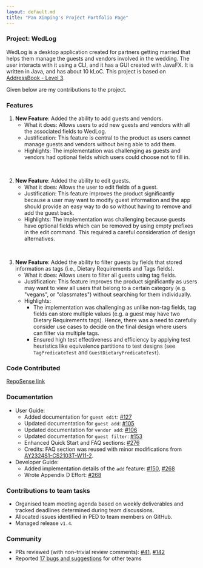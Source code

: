 ```yaml
---
layout: default.md
title: "Pan Xinping's Project Portfolio Page"
---
```


### Project: WedLog

WedLog is a desktop application created for partners getting married that helps them manage the guests and vendors involved in the wedding. 
The user interacts with it using a CLI, and it has a GUI created with JavaFX. 
It is written in Java, and has about 10 kLoC. This project is based on [AddressBook - Level 3](https://se-education.org/addressbook-level3/).

Given below are my contributions to the project.

### Features
1. **New Feature**: Added the ability to add guests and vendors.
    * What it does: Allows users to add new guests and vendors with all the associated fields to WedLog.
    * Justification: This feature is central to the product as users cannot manage guests and vendors without being able to add them.
    * Highlights: The implementation was challenging as guests and vendors had optional fields which users could choose not to fill in.

<br>

2. **New Feature**: Added the ability to edit guests.
    * What it does: Allows the user to edit fields of a guest.
    * Justification: This feature improves the product significantly because a user may want to modify guest information and the app should provide an easy way to do so without having to remove and add the guest back.
    * Highlights: The implementation was challenging because guests have optional fields which can be removed by using empty prefixes in the edit command. This required a careful consideration of design alternatives.

<br>

3. **New Feature**: Added the ability to filter guests by fields that stored information as tags (i.e., Dietary Requirements and Tags fields).
    * What it does: Allows users to filter all guests using tag fields.
    * Justification: This feature improves the product significantly as users may want to view all users that belong to a certain category (e.g. "vegans", or "classmates") without searching for them individually.
    * Highlights: 
      * The implementation was challenging as unlike non-tag fields, tag fields can store multiple values (e.g. a guest may have two Dietary Requirements tags). Hence, there was a need to carefully consider use cases to decide on the final design where users can filter via multiple tags.
      * Ensured high test effectiveness and efficiency by applying test heuristics like equivalence partitions to test designs (see `TagPredicateTest` and `GuestDietaryPredicateTest`).

### Code Contributed 
[RepoSense link](https://nus-cs2103-ay2324s1.github.io/tp-dashboard/?search=p-xp&breakdown=true)

### Documentation
* User Guide:
    * Added documentation for `guest edit`: [\#127](https://github.com/AY2324S1-CS2103T-F11-2/tp/pull/127)
    * Updated documentation for `guest add`: [\#105](https://github.com/AY2324S1-CS2103T-F11-2/tp/pull/105)
    * Updated documentation for `vendor add`: [\#106](https://github.com/AY2324S1-CS2103T-F11-2/tp/pull/106)
    * Updated documentation for `guest filter`: [\#153](https://github.com/AY2324S1-CS2103T-F11-2/tp/pull/153)
    * Enhanced Quick Start and FAQ sections: [\#276](https://github.com/AY2324S1-CS2103T-F11-2/tp/pull/276)
    * Credits: FAQ section was reused with minor modifications from [AY2324S1-CS2103T-W11-2](https://github.com/AY2324s1-cs2103t-w11-2/tp/).
* Developer Guide:
    * Added implementation details of the `add` feature: [\#150](https://github.com/AY2324S1-CS2103T-F11-2/tp/pull/150), [\#268](https://github.com/AY2324S1-CS2103T-F11-2/tp/pull/268)
    * Wrote Appendix D Effort: [\#268](https://github.com/AY2324S1-CS2103T-F11-2/tp/pull/268)

### Contributions to team tasks
* Organised team meeting agenda based on weekly deliverables and tracked deadlines determined during team discussions.
* Allocated issues identified in PED to team members on GitHub.
* Managed release `v1.4`.

### Community
* PRs reviewed (with non-trivial review comments): [\#41](https://github.com/AY2324S1-CS2103T-F11-2/tp/pull/41), [\#142](https://github.com/AY2324S1-CS2103T-F11-2/tp/pull/142)
* Reported [17 bugs and suggestions](https://github.com/p-xp/ped/issues) for other teams


